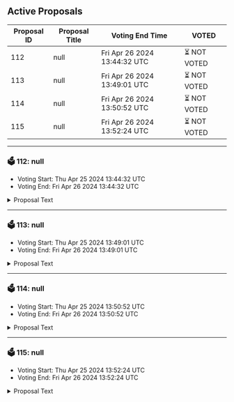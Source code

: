## Active Proposals

| Proposal ID | Proposal Title | Voting End Time | VOTED |
|-------------|----------------|-----------------|-------|
| 112 | null | Fri Apr 26 2024 13:44:32 UTC | ⏳ NOT VOTED |
| 113 | null | Fri Apr 26 2024 13:49:01 UTC | ⏳ NOT VOTED |
| 114 | null | Fri Apr 26 2024 13:50:52 UTC | ⏳ NOT VOTED |
| 115 | null | Fri Apr 26 2024 13:52:24 UTC | ⏳ NOT VOTED |

---

### 🗳 112: null
- Voting Start: Thu Apr 25 2024 13:44:32 UTC
- Voting End: Fri Apr 26 2024 13:44:32 UTC

<details>
<summary>Proposal Text</summary>
 
null
</details>

---

### 🗳 113: null
- Voting Start: Thu Apr 25 2024 13:49:01 UTC
- Voting End: Fri Apr 26 2024 13:49:01 UTC

<details>
<summary>Proposal Text</summary>
 
null
</details>

---

### 🗳 114: null
- Voting Start: Thu Apr 25 2024 13:50:52 UTC
- Voting End: Fri Apr 26 2024 13:50:52 UTC

<details>
<summary>Proposal Text</summary>
 
null
</details>

---

### 🗳 115: null
- Voting Start: Thu Apr 25 2024 13:52:24 UTC
- Voting End: Fri Apr 26 2024 13:52:24 UTC

<details>
<summary>Proposal Text</summary>
 
null
</details>

